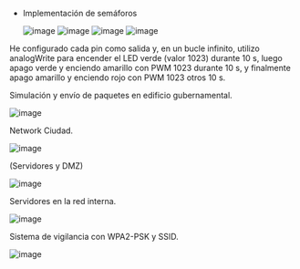 - Implementación de semáforos

  
  ![image](https://github.com/user-attachments/assets/23a73a25-60b7-4082-91bd-f33c857831b4)
  ![image](https://github.com/user-attachments/assets/44ec9085-df4b-45a3-9595-d0f62a6a2007)
  ![image](https://github.com/user-attachments/assets/171cfcbe-c7a9-4a55-b5fa-f65bbf055be5)
  ![image](https://github.com/user-attachments/assets/9f591e02-0ecf-4982-b2a2-887aa2e20b13)

  
He configurado cada pin como salida y, en un bucle infinito, utilizo analogWrite para encender el LED verde (valor 1023) durante 10 s, luego apago verde y enciendo amarillo con PWM 1023 durante 10 s, y finalmente apago amarillo y enciendo rojo con PWM 1023 otros 10 s.

Simulación y envío de paquetes en edificio gubernamental.


![image](https://github.com/user-attachments/assets/aa6f1730-68cd-4d04-ba22-5face8e50cd6)



Network Ciudad.


![image](https://github.com/user-attachments/assets/dd3c28c2-120a-4c3e-a148-05eef56b1794)


(Servidores y DMZ)


![image](https://github.com/user-attachments/assets/dafa34f8-59b2-4445-aeae-2c281b984bb9)


Servidores en la red interna.


![image](https://github.com/user-attachments/assets/8c3affbe-6487-441e-8cf9-7c2f5dd9fdbd)


Sistema de vigilancia con WPA2-PSK y SSID.


![image](https://github.com/user-attachments/assets/f29be790-066f-43af-b39b-dab5465017a0)
















